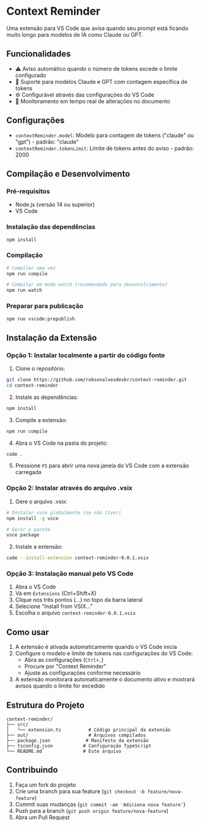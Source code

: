 # Context Reminder

Uma extensão para VS Code que avisa quando seu prompt está ficando muito longo para modelos de IA como Claude ou GPT.

## Funcionalidades

- ⚠️ Aviso automático quando o número de tokens excede o limite configurado
- 🔧 Suporte para modelos Claude e GPT com contagem específica de tokens
- ⚙️ Configurável através das configurações do VS Code
- 🔄 Monitoramento em tempo real de alterações no documento

## Configurações

- `contextReminder.model`: Modelo para contagem de tokens ("claude" ou "gpt") - padrão: "claude"
- `contextReminder.tokenLimit`: Limite de tokens antes do aviso - padrão: 2000

## Compilação e Desenvolvimento

### Pré-requisitos
- Node.js (versão 14 ou superior)
- VS Code

### Instalação das dependências
```bash
npm install
```

### Compilação
```bash
# Compilar uma vez
npm run compile

# Compilar em modo watch (recomendado para desenvolvimento)
npm run watch
```

### Preparar para publicação
```bash
npm run vscode:prepublish
```

## Instalação da Extensão

### Opção 1: Instalar localmente a partir do código fonte

1. Clone o repositório:
```bash
git clone https://github.com/robsonalvesdevbr/context-reminder.git
cd context-reminder
```

2. Instale as dependências:
```bash
npm install
```

3. Compile a extensão:
```bash
npm run compile
```

4. Abra o VS Code na pasta do projeto:
```bash
code .
```

5. Pressione `F5` para abrir uma nova janela do VS Code com a extensão carregada

### Opção 2: Instalar através do arquivo .vsix

1. Gere o arquivo .vsix:
```bash
# Instalar vsce globalmente (se não tiver)
npm install -g vsce

# Gerar o pacote
vsce package
```

2. Instale a extensão:
```bash
code --install-extension context-reminder-0.0.1.vsix
```

### Opção 3: Instalação manual pelo VS Code

1. Abra o VS Code
2. Vá em `Extensions` (Ctrl+Shift+X)
3. Clique nos três pontos (...) no topo da barra lateral
4. Selecione "Install from VSIX..."
5. Escolha o arquivo `context-reminder-0.0.1.vsix`

## Como usar

1. A extensão é ativada automaticamente quando o VS Code inicia
2. Configure o modelo e limite de tokens nas configurações do VS Code:
   - Abra as configurações (`Ctrl+,`)
   - Procure por "Context Reminder"
   - Ajuste as configurações conforme necessário
3. A extensão monitorará automaticamente o documento ativo e mostrará avisos quando o limite for excedido

## Estrutura do Projeto

```
context-reminder/
├── src/
│   └── extension.ts          # Código principal da extensão
├── out/                      # Arquivos compilados
├── package.json             # Manifesto da extensão
├── tsconfig.json           # Configuração TypeScript
└── README.md               # Este arquivo
```

## Contribuindo

1. Faça um fork do projeto
2. Crie uma branch para sua feature (`git checkout -b feature/nova-feature`)
3. Commit suas mudanças (`git commit -am 'Adiciona nova feature'`)
4. Push para a branch (`git push origin feature/nova-feature`)
5. Abra um Pull Request